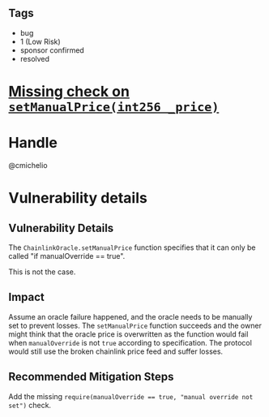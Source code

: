 ## Tags

- bug
- 1 (Low Risk)
- sponsor confirmed
- resolved

# [Missing check on `setManualPrice(int256 _price)`](https://github.com/code-423n4/2021-04-maple-findings/issues/85) 

# Handle

@cmichelio


# Vulnerability details

## Vulnerability Details

The `ChainlinkOracle.setManualPrice` function specifies that it can only be called "if manualOverride == true".

This is not the case.


## Impact

Assume an oracle failure happened, and the oracle needs to be manually set to prevent losses.
The `setManualPrice` function succeeds and the owner might think that the oracle price is overwritten as the function would fail when `manualOverride` is not `true` according to specification.
The protocol would still use the broken chainlink price feed and suffer losses.

## Recommended Mitigation Steps

Add the missing `require(manualOverride == true, "manual override not set")` check.


